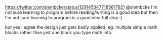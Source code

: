 https://twitter.com/slembcke/status/1291453477185617921 @slembcke I'm not sure learning to program before reading/writing is a good idea but then I'm not sure learning to program is a good idea full stop :)

but yes I agree the design just gets badly applied, eg:  multiple simple math blocks rather than just one block you type math into.